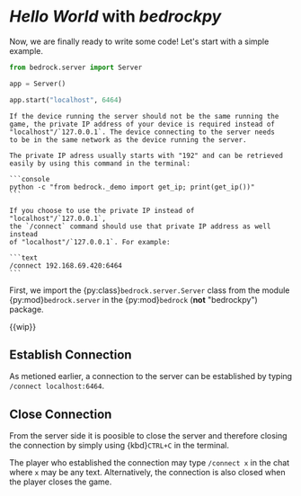 # *Hello World* with *bedrockpy*

Now, we are finally ready to write some code! Let's start with a simple
example.

```python
from bedrock.server import Server

app = Server()

app.start("localhost", 6464)
```

````{tip}
If the device running the server should not be the same running the
game, the private IP address of your device is required instead of
"localhost"/`127.0.0.1`. The device connecting to the server needs
to be in the same network as the device running the server.

The private IP adress usually starts with "192" and can be retrieved
easily by using this command in the terminal:

```console
python -c "from bedrock._demo import get_ip; print(get_ip())"
```

If you choose to use the private IP instead of "localhost"/`127.0.0.1`,
the `/connect` command should use that private IP address as well instead
of "localhost"/`127.0.0.1`. For example:

```text
/connect 192.168.69.420:6464
```

````

First, we import the {py:class}`bedrock.server.Server` class from the
module {py:mod}`bedrock.server` in the {py:mod}`bedrock`
(**not** "bedrockpy") package.

{{wip}}

## Establish Connection

As metioned earlier, a connection to the server can be established by
typing `/connect localhost:6464`.

## Close Connection

From the server side it is poosible to close the server and therefore
closing the connection by simply using {kbd}`CTRL+C` in the terminal.

The player who established the connection may type `/connect x` in the
chat where `x` may be any text. Alternatively, the connection is also
closed when the player closes the game.
